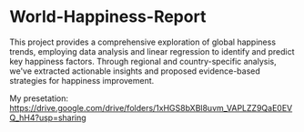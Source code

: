 # World-Happiness-Report

This project provides a comprehensive exploration of global happiness trends, employing data analysis and linear regression to identify and predict key happiness factors. Through regional and country-specific analysis, we've extracted actionable insights and proposed evidence-based strategies for happiness improvement.

My presetation: https://drive.google.com/drive/folders/1xHGS8bXBl8uvm_VAPLZZ9QaE0EVQ_hH4?usp=sharing
